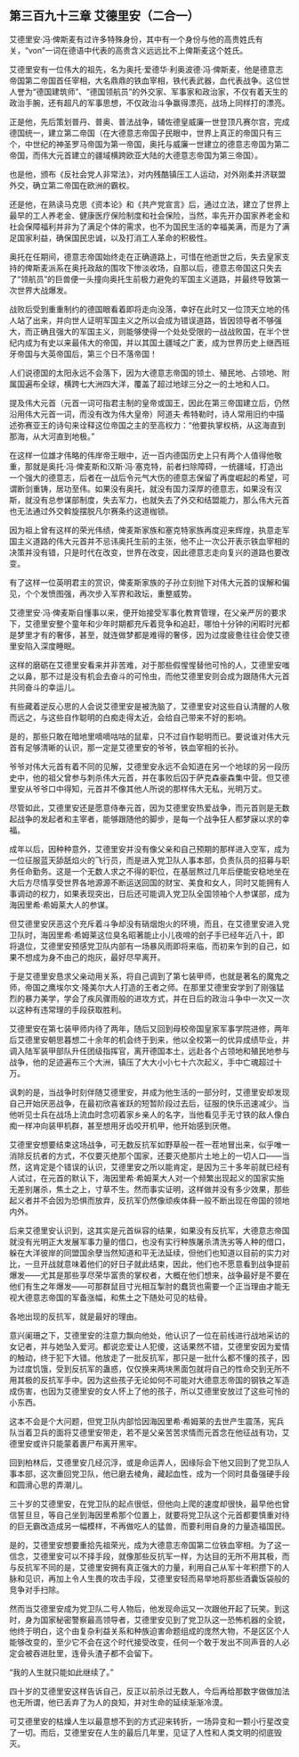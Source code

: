 ## 第三百九十三章 艾德里安（二合一）
艾德里安·冯·俾斯麦有过许多特殊身份，其中有一个身份与他的高贵姓氏有关，“von”一词在德语中代表的高贵含义远远比不上俾斯麦这个姓氏。

艾德里安有一位伟大的祖先，名为奥托·爱德华·利奥波德·冯·俾斯麦，他是德意志帝国第二帝国首任宰相，大名鼎鼎的铁血宰相，铁代表武器，血代表战争。这位世人誉为“德国建筑师”、“德国领航员”的外交家、军事家和政治家，不仅有着天生的政治手腕，还有超凡的军事思想，不仅政治斗争赢得漂亮，战场上同样打的漂亮。

正是他，先后策划普丹、普奥、普法战争，辅佐德皇威廉一世登顶凡赛尔宫，完成德国统一，建立第二帝国（在大德意志帝国子民眼中，世界上真正的帝国只有三个，中世纪的神圣罗马帝国为第一帝国，奥托与威廉一世建立的德意志帝国为第二帝国，而伟大元首建立的疆域横跨欧亚大陆的大德意志帝国为第三帝国）。

也是他，颁布《反社会党人非常法》，对内残酷镇压工人运动，对外刚柔并济联盟外交，确立第二帝国在欧洲的霸权。

还是他，在熟读马克思《资本论》和《共产党宣言》后，通过立法，建立了世界上最早的工人养老金、健康医疗保险制度和社会保险，当然，率先开办国家养老金和社会保障福利并非为了满足个体的需求，也不为国民生活的幸福美满，而是为了满足国家利益，确保国民忠诚，以及打消工人革命的积极性。

奥托在任期间，德意志帝国始终走在正确道路上，可惜在他逝世之后，失去皇家支持的俾斯麦派系在奥托政敌的围攻下惨淡收场，自那以后，德意志帝国这只失去了“领航员”的巨兽便一头撞向奥托生前极力避免的军国主义道路，并最终导致第一次世界大战爆发。

战败后受到重重制约的德国眼看着即将走向没落，幸好在此时又一位顶天立地的伟人站了出来，并向世人证明军国主义之所以会成为错误道路，皆因领导者不够强大，而正确且强大的军国主义，则能够使得一个处处受限的一战战败国，在半个世纪内成为有史以来最伟大的帝国，并以其国土疆域之广袤，成为世界历史上继西班牙帝国与大英帝国后，第三个日不落帝国！

人们说德国的太阳永远不会落下，因为大德意志帝国的领土、殖民地、占领地、附属国遍布全球，横跨七大洲四大洋，覆盖了超过地球三分之一的土地和人口。

提及伟大元首（元首一词可指君主制的皇帝或国王，因此在第三帝国建立后，仍然沿用伟大元首一词，而没有改为伟大皇帝）阿道夫·希特勒时，诗人常用旧约中描述弥赛亚王的诗句来诠释这位帝国之主的至高权力：“他要执掌权柄，从这海直到那海，从大河直到地极。”

在这样一位雄才伟略的伟岸帝王眼中，近一百内德国历史上只有两个人值得他敬重，那就是奥托·冯·俾麦斯和汉斯·冯·塞克特，前者扫除障碍，一统疆域，打造出一个强大的德意志，后者在一战后令元气大伤的德意志保留了再度崛起的希望，可谓断剑重铸，居功至伟。如果没有奥托，就没有国力深厚的德意志，如果没有汉斯，就没有总参谋部制度，失去军力，也就失去了外交和结盟能力，那么伟大元首也无法通过外交斡旋摆脱凡尔赛条约这道枷锁。

因为祖上曾有这样的荣光伟绩，俾麦斯家族和塞克特家族再度迎来辉煌，执意走军国主义道路的伟大元首并不忌讳奥托生前的主张，他不止一次公开表示铁血宰相的决策并没有错，只是时代在改变，世界在改变，因此德意志走向复兴的道路也要改变。

有了这样一位英明君主的赏识，俾麦斯家族的子孙立刻抛下对伟大元首的误解和偏见，个个发愤图强，再次步入军界和政坛，重整威势。

艾德里安·冯·俾麦斯自懂事以来，便开始接受军事化教育管理，在父亲严厉的要求下，艾德里安整个童年和少年时期都充斥着竞争和追赶，哪怕十分钟的闲暇时光都是梦里才有的奢侈，甚至，就连做梦都是难得的奢侈，因为过度疲惫往往会使艾德里安陷入深度睡眠。

这样的磨砺在艾德里安看来并非苦难，对于那些假惺惺替他可怜的人，艾德里安嗤之以鼻，那不过是没有机会去奋斗的可怜虫，而他艾德里安则会成为跟随伟大元首共同奋斗的幸运儿。

有些藏着逆反心思的人会说艾德里安是被洗脑了，艾德里安对这些自认清醒的人敬而远之，与这些自作聪明的白痴走得太近，会给自己带来不好的影响。

是的，那些只敢在暗地里嘀嘀咕咕的鼠辈，只不过自作聪明而已。要说谁对伟大元首有足够清晰的认识，那一定是艾德里安的爷爷，铁血宰相的长孙。

爷爷对伟大元首有着不同的见解，艾德里安永远不会知道在另一个地球的另一段历史中，他的祖父曾参与刺杀伟大元首，并在事败后囚于萨克森豪森集中营。但艾德里安从爷爷口中得知，元首并不像其他人所说的那样伟大无私，光明万丈。

尽管如此，艾德里安还是愿意侍奉元首，因为艾德里安热爱战争，而元首则是无数起战争的发起者和主宰者，能够跟随他的脚步，是每一个战争狂人都梦寐以求的幸福。

成年以后，因种种意外，艾德里安并没有像父亲和自己预期的那样进入空军，成为一位征服蓝天舔舐焰火的飞行员，而是进入党卫队人事本部，负责队员的招募与职务任命勤务。这是一个无数人求之不得的职位，在基层熬过几年后便能安稳地坐在大后方尽情享受世界各地源源不断运送回国的财宝、美食和女人，同时又能拥有人事调动的权力，如果表现突出，日后还可能调入党卫队全国领袖个人参谋部，成为海因里希·希姆莱大人的参谋。

但艾德里安厌恶这个充斥着斗争却没有硝烟炮火的环境，而且，在艾德里安进入党卫队时，海因里希·希姆莱这位臭名昭著能止小儿夜啼的刽子手已经年近八十，即将退位，艾德里安预感党卫队内部有一场暴风雨即将来临，而初来乍到的自己，如果不想成为身不由己的炮灰，最好尽早离开。

于是艾德里安恳求父亲动用关系，将自己调到了第七装甲师，也就是著名的魔鬼之师，帝国之鹰埃尔文·隆美尔大人打造的王者之师。在那里艾德里安学到了刚强猛烈的暴力美学，学会了疾风骤雨般的进攻方式，并在日后的政治斗争中一次又一次以这种有违常理的手段获取胜利。

艾德里安在第七装甲师内待了两年，随后又回到母校帝国皇家军事学院进修，两年后艾德里安朝思暮想二十余年的机会终于到来，他以全校第一的优异成绩毕业，并调入陆军装甲部队升任团级指挥官，离开德国本土，远赴各个占领地和殖民地参与战争，他的足迹遍布三个大洲，镇压了大大小小七十六次起义，手中亡魂超过十万。

讽刺的是，当战争时刻伴随艾德里安，并成为他生活的一部分时，艾德里安却发现自己开始厌恶战争，在最初欣喜雀跃的短暂阶段过去后，征服的快乐迅速减少。当他听见士兵在战场上流血时念叨着家乡亲人的名字，当他看见手无寸铁的敌人像白痴一样冲向装甲机群，甚至想用牙齿咬开机甲，他开始感到厌倦。

艾德里安想要结束这场战争，可无数反抗军如野草般一茬一茬地冒出来，似乎唯一消除反抗者的方式，不仅要灭绝那个国家，还要灭绝那片土地上的一切人口——当然，这肯定是个错误的认识，艾德里安之所以能肯定，是因为三十多年前就已经有人试过，在元首的默认下，海因里希·希姆莱大人对一个频繁出现起义的国家实施无差别屠杀，焦土之上，寸草不生。然而事实证明，这样做并没有多少效果，那些起义者并不会因为恐惧而放弃，反抗军仍然像顽疾体藓一般不断出现在帝国的领地内外。

后来艾德里安认识到，这其实是元首纵容的结果，如果没有反抗军，大德意志帝国就没有光明正大发展军事力量的借口，也没有实行种族屠杀清洗劣等人种的借口，躲在大洋彼岸的同盟国余孽当然知道和平无法延续，但他们也知道以目前的实力对比，一旦开战就意味着他们的好日子就此结束，因此，他们也不愿意看到战争提前爆发——尤其是那些享尽荣华富贵的掌权者，大概在他们想来，战争最好是不要在他们有生之年爆发——可那群鼠目寸光相互掣肘的蠢货也需要一个正当理由才能无视大德意志帝国的军备涨幅，和焦土之下随处可见的枯骨。

各地出现的反抗军，就是最好的理由。

意兴阑珊之下，艾德里安的注意力飘向他处，他认识了一位在前线进行战地采访的女记者，并与她坠入爱河。都说恋爱让人犯傻，这话果然不错，艾德里安因为爱情的触动，终于犯下大错。他放走了一批反抗军，那只是一批什么都不懂的孩子，因为过度饥饿，受到反抗军的蛊惑，仅仅换来两块黑面包就将自己的性命交到无所不用其极的反抗军手中。因为这些孩子无论如何不可能对大德意志帝国的钢铁之军造成伤害，也因为艾德里安的女人怀上了他的孩子，所以艾德里安放过了这些可怜的小东西。

这本不会是个大问题，但党卫队内部恰因海因里希·希姆莱的去世产生震荡，宪兵队当着卫兵的面将艾德里安带走，若不是父亲苦苦求情而元首念在他征战有功，艾德里安或许只能蒙着裹尸布离开黑牢。

回到柏林后，艾德里安几经沉浮，或是命运弄人，因缘际会下他又回到了党卫队人事本部，这次重回党卫队，他已磨去棱角，藏起血性，成为一个同时具备强硬手段和圆滑心思的弄潮儿。

三十岁的艾德里安，在党卫队的起点很低，但他向上爬的速度却很快，最早他也曾信誓旦旦，等自己坐到海因里希那个位置上，就要将党卫队这个元首都要慎重对待的巨无霸改造成另一幅模样，不再做吃人的猛兽，而要利用自身的力量造福国民。

是的，艾德里安想要重拾先祖荣光，成为大德意志帝国第二位铁血宰相。为了这一信念，艾德里安可以不择手段，就像那些反抗军一样，为达目的无所不用其极，而与反抗军不同的是，艾德里安拥有真正强大的力量，利用自己从军十年积攒下的人脉和见识，再加上令人生畏的攻击手段，艾德里安轻而易举地将那些酒囊饭袋般的竞争对手扫除。

然而当艾德里安成为党卫队二号人物后，他发现命运又一次跟他开起了玩笑。到这时，身为国家秘密警察最高领导者，艾德里安见到了党卫队这一恐怖机器的全貌，他终于明白，这个由复杂利益关系和种族迫害命题组成的庞然大物，不是区区个人能够改变的，至少它不会在这个时代接受改变，任何一个敢于发出不同声音的人必定会被吞进肚里，连骨头渣子都不会留下。

“我的人生就只能如此继续了。”

四十岁的艾德里安这样告诉自己，反正以前杀过无数人，今后再给那数字做做加法也无所谓，他已丢弃了为人的良知，并对生命的延续渐渐冷漠。

可艾德里安的枯燥人生以最意想不到的方式迎来转折，一场异变和一颗小行星改变了一切。而后，艾德里安在人生的最后几年里，见证了人性和人类文明的彻底毁灭。

